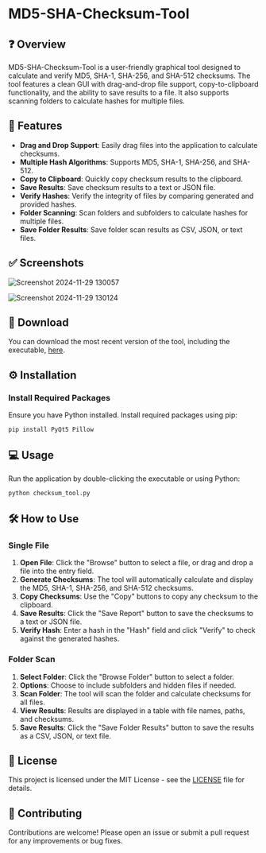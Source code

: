 # MD5-SHA-Checksum-Tool

## ❓ Overview
MD5-SHA-Checksum-Tool is a user-friendly graphical tool designed to calculate and verify MD5, SHA-1, SHA-256, and SHA-512 checksums. The tool features a clean GUI with drag-and-drop file support, copy-to-clipboard functionality, and the ability to save results to a file. It also supports scanning folders to calculate hashes for multiple files.

## 💪 Features

- **Drag and Drop Support**: Easily drag files into the application to calculate checksums.
- **Multiple Hash Algorithms**: Supports MD5, SHA-1, SHA-256, and SHA-512.
- **Copy to Clipboard**: Quickly copy checksum results to the clipboard.
- **Save Results**: Save checksum results to a text or JSON file.
- **Verify Hashes**: Verify the integrity of files by comparing generated and provided hashes.
- **Folder Scanning**: Scan folders and subfolders to calculate hashes for multiple files.
- **Save Folder Results**: Save folder scan results as CSV, JSON, or text files.

## ✅ Screenshots

![Screenshot 2024-11-29 130057](https://cdn.coporton.com/data/MD5-SHA-Checksum-Tool-Interface-GUI-01.png)


![Screenshot 2024-11-29 130124](https://cdn.coporton.com/data/MD5-SHA-Checksum-Tool-Interface-GUI-02.png)


## 🔽 Download
You can download the most recent version of the tool, including the executable, [here](https://github.com/Coporton/MD5-SHA-Checksum-Tool/releases).

## ⚙️ Installation

### Install Required Packages
Ensure you have Python installed. Install required packages using pip:
```bash
pip install PyQt5 Pillow
```

## 💻 Usage

Run the application by double-clicking the executable or using Python:
```bash
python checksum_tool.py
```

## 🛠️ How to Use

### Single File

1. **Open File**: Click the "Browse" button to select a file, or drag and drop a file into the entry field.
2. **Generate Checksums**: The tool will automatically calculate and display the MD5, SHA-1, SHA-256, and SHA-512 checksums.
3. **Copy Checksums**: Use the "Copy" buttons to copy any checksum to the clipboard.
4. **Save Results**: Click the "Save Report" button to save the checksums to a text or JSON file.
5. **Verify Hash**: Enter a hash in the "Hash" field and click "Verify" to check against the generated hashes.

### Folder Scan

1. **Select Folder**: Click the "Browse Folder" button to select a folder.
2. **Options**: Choose to include subfolders and hidden files if needed.
3. **Scan Folder**: The tool will scan the folder and calculate checksums for all files.
4. **View Results**: Results are displayed in a table with file names, paths, and checksums.
5. **Save Results**: Click the "Save Folder Results" button to save the results as a CSV, JSON, or text file.

## 📜 License

This project is licensed under the MIT License - see the [LICENSE](https://github.com/Coporton/MD5-SHA-Checksum-Tool/blob/main/LICENSE) file for details.

## 📙 Contributing
Contributions are welcome! Please open an issue or submit a pull request for any improvements or bug fixes.




